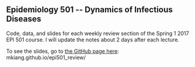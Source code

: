 ## Epidemiology 501 -- Dynamics of Infectious Diseases

Code, data, and slides for each weekly review section of the Spring 1 2017 EPI 501 course. I will update the notes about 2 days after each lecture. 

To see the slides, go to [the GitHub page here](https://mkiang.github.io/epi501_review/): mkiang.github.io/epi501_review/

